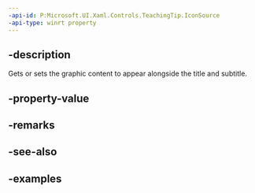 ```yaml
---
-api-id: P:Microsoft.UI.Xaml.Controls.TeachingTip.IconSource
-api-type: winrt property
---
```


## -description

Gets or sets the graphic content to appear alongside the title and subtitle.

## -property-value

## -remarks

## -see-also

## -examples

